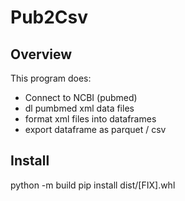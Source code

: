 # Pub2Csv

## Overview
This program does:
  - Connect to NCBI (pubmed)
  - dl pumbmed xml data files
  - format xml files into dataframes
  - export dataframe as parquet / csv 

## Install
python -m build
pip install dist/[FIX].whl
